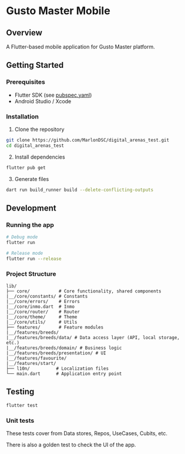 # Gusto Master Mobile

## Overview
A Flutter-based mobile application for Gusto Master platform.

## Getting Started

### Prerequisites
- Flutter SDK (see [pubspec.yaml](pubspec.yaml))
- Android Studio / Xcode

### Installation
1. Clone the repository
```bash
git clone https://github.com/MarlonDSC/digital_arenas_test.git
cd digital_arenas_test
```

2. Install dependencies
```bash
flutter pub get
```

3. Generate files
```bash
dart run build_runner build --delete-conflicting-outputs
```

## Development

### Running the app
```bash
# Debug mode
flutter run

# Release mode
flutter run --release
```

### Project Structure
```
lib/
├── core/           # Core functionality, shared components
|__/core/constants/ # Constants
|__/core/errors/    # Errors
|__/core/inmo.dart  # Inmo
|__/core/router/    # Router
|__/core/theme/     # Theme
|__/core/utils/     # Utils
├── features/       # Feature modules
|__/features/breeds/
|__/features/breeds/data/ # Data access layer (API, local storage, etc.)
|__/features/breeds/domain/ # Business logic
|__/features/breeds/presentation/ # UI
|__/features/favourite/
|__/features/start/
├── l10n/          # Localization files
└── main.dart      # Application entry point
```

## Testing

```bash
flutter test
```

### Unit tests
These tests cover from Data stores, Repos, UseCases, Cubits, etc.

There is also a golden test to check the UI of the app.